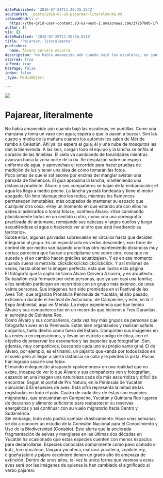 ```yaml
---
datePublished: '2016-07-28T11:20:35.354Z'
sourcePath: _posts/2016-07-28-pajarear-literalmente.md
isBasedOnUrl: >-
  https://the-grid-user-content.s3-us-west-2.amazonaws.com/2725780b-1fc6-41c8-bfac-c6b62c38d942.jpg
author: []
via: {}
dateModified: '2016-07-28T11:20:34.811Z'
title: 'Pajarear, literalmente'
publisher:
  name: Álvaro Cervera Azcorra
description: "No había amanecido aún cuando bajó las escaleras, en puntillas. Come una manzana y toma un vaso con agua; espera a que lo pasen a buscar. Son las cuatro y media de la mañana cuando los automóviles salen de Mérida rumbo a Celestún. Ahí ya los espera el guía; él y una nube de mosquitos les dan la bienvenida. A las seis, cargan todo el equipo y la lancha se enfila al corazón de las tinieblas. El cielo va cambiando de tonalidades mientras avanzan hacia la zona norte de la ría. Se desplazan sobre un espejo uniforme de agua, y aprovechan el recorrido para hacer pruebas de medición de luz y tener una idea de cómo tomarán las fotos.  Poco antes de que el sol asome por encima del manglar avistan una parvada de flamencos. El guía aproxima la lancha, manteniendo una distancia prudente. Álvaro y sus compañeros se bajan de la embarcación; el agua les llega a medio pecho. La lancha ya está fondeada y tiene el motor apagado. Un limo blanquecino los rodea, mientras los flamencos permanecen inmutables, más ocupados de mantener su espacio que cualquier otra cosa. «Hay un momento en que estando ahí con ellos no sabes si admirarlos o tomar fotos», confiesa Álvaro. «Van caminando plácidamente todos en un sentido u otro, como con una coreografía practicada de antemano, remojando sus cabezas y largos cuellos y luego sacudiéndose el agua o haciendo ver al otro que está invadiendo su territorio».  Sobre ellos, algunas parvadas sobrevuelan en círculos hasta que deciden integrarse al grupo. Es un espectáculo es verlos descender; «sin torre de control de por medio van bajando uno tras otro manteniendo distancias muy cortas; pareciera que fueran a precipitarse uno sobre otro, cosa que no sucede y sí en cambio hacen gráciles acuatizajes». Y es en ese momento cuando suena la metralla: clickclickclickclickclickclick. Y así millones de veces, hasta obtener la imagen perfecta, esta que ilustra esta página.  El fotógrafo que la captó se llama Álvaro Cervera Azcorra, y es arquitecto. Su batallón está formado por ocho personas, que ya son casi una familia; ellos también participan en recorridos con un grupo más extenso, de unas veinte personas.  Sus imágenes han sido premiadas en el Festival de las Aves Toh, que organiza Pronatura Península de Yucatán; el año pasado, exhibieron durante el Festival de Aviturismo, de Campeche, y éste, en la II Expo Ambiental, aquí en Mérida. La mejor experiencia que han tenido Álvaro y sus compañeros fue en un recorrido que hicieron a Tres Garantías, al suroeste de Quintana Roo. \_ Como Álvaro y sus compañeros, cada vez hay más grupos de personas que fotografían aves en la Península. Están bien organizados y realizan safaris conjuntos, tanto dentro como fuera del Estado. Comparten sus imágenes en las redes o en exposiciones, y llevan un estricto código de ética, con el objetivo de preservar los escenarios y las especies que fotografían. Son, además, muy competitivos, buscando cada uno su propio santo grial.  El de Álvaro, por ejemplo, es el tinamú, un pajarito que «anda por todos lados en el suelo pero al llegar a cierta distancia se calla y le pierdes la pista. Pocos han logrado sacarle una foto».\_ El mundo enloquecido atrapando «pokemones» en una realidad que no existe, incapaz de ver lo que Álvaro y sus compañeros ven y fotografían, cazando en una imagen una naturaleza cada día más escurridiza y difícil de encontrar.  Según el portal de Pro Natura, en la Península de Yucatán coinciden 543 especies de aves. Esta cifra representa la mitad de las registradas en todo el país. Cuatro de cada diez \_de éstas son especies migratorias, que encuentran en Campeche, Yucatán y Quintana Roo lugares de descanso y alimento suficiente para reabastecer su reservas energéticas y \_así continuar con su vuelo migratorio hacia Centro y Sudamérica. Sin embargo, todo esto podría cambiar drásticamente. Hace unas semanas se dio a conocer un estudio de la  Comisión Nacional para el Conocimiento y Uso de la Biodiversidad (Conabio). Este alerta que la acelerada fragmentación de selvas y manglares en las últimas dos décadas en Yucatán ha ocasionado que estas especies cuenten con menos espacios para desarrollarse. Especies conocidas comúnmente como pavo ocelado o kutz, loro yucateco, tángara yucateca, matraca yucateca, zopilote rey, cigüeña jabirú y pájaro carpintero tienen un grado alto de amenaza de extinción. Dentro de unos años, tal vez la única forma que veamos a estas aves será por las imágenes de quienes le han cambiado el significado al verbo pajarear."
starred: true
inFeed: true
hasPage: false
inNav: false
_type: MediaObject

---
```

![](https://the-grid-user-content.s3-us-west-2.amazonaws.com/2725780b-1fc6-41c8-bfac-c6b62c38d942.jpg)

# Pajarear, literalmente

No había amanecido aún cuando bajó las escaleras, en puntillas. Come una manzana y toma un vaso con agua; espera a que lo pasen a buscar. Son las cuatro y media de la mañana cuando los automóviles salen de Mérida rumbo a Celestún. Ahí ya los espera el guía; él y una nube de mosquitos les dan la bienvenida. A las seis, cargan todo el equipo y la lancha se enfila al corazón de las tinieblas. El cielo va cambiando de tonalidades mientras avanzan hacia la zona norte de la ría. Se desplazan sobre un espejo uniforme de agua, y aprovechan el recorrido para hacer pruebas de medición de luz y tener una idea de cómo tomarán las fotos.   
Poco antes de que el sol asome por encima del manglar avistan una parvada de flamencos. El guía aproxima la lancha, manteniendo una distancia prudente. Álvaro y sus compañeros se bajan de la embarcación; el agua les llega a medio pecho. La lancha ya está fondeada y tiene el motor apagado. Un limo blanquecino los rodea, mientras los flamencos permanecen inmutables, más ocupados de mantener su espacio que cualquier otra cosa. «Hay un momento en que estando ahí con ellos no sabes si admirarlos o tomar fotos», confiesa Álvaro. «Van caminando plácidamente todos en un sentido u otro, como con una coreografía practicada de antemano, remojando sus cabezas y largos cuellos y luego sacudiéndose el agua o haciendo ver al otro que está invadiendo su territorio».   
Sobre ellos, algunas parvadas sobrevuelan en círculos hasta que deciden integrarse al grupo. Es un espectáculo es verlos descender; «sin torre de control de por medio van bajando uno tras otro manteniendo distancias muy cortas; pareciera que fueran a precipitarse uno sobre otro, cosa que no sucede y sí en cambio hacen gráciles acuatizajes». Y es en ese momento cuando suena la metralla: clickclickclickclickclickclick. Y así millones de veces, hasta obtener la imagen perfecta, esta que ilustra esta página.   
El fotógrafo que la captó se llama Álvaro Cervera Azcorra, y es arquitecto. Su batallón está formado por ocho personas, que ya son casi una familia; ellos también participan en recorridos con un grupo más extenso, de unas veinte personas.  Sus imágenes han sido premiadas en el Festival de las Aves Toh, que organiza Pronatura Península de Yucatán; el año pasado, exhibieron durante el Festival de Aviturismo, de Campeche, y éste, en la II Expo Ambiental, aquí en Mérida. La mejor experiencia que han tenido Álvaro y sus compañeros fue en un recorrido que hicieron a Tres Garantías, al suroeste de Quintana Roo.    
Como Álvaro y sus compañeros, cada vez hay más grupos de personas que fotografían aves en la Península. Están bien organizados y realizan safaris conjuntos, tanto dentro como fuera del Estado. Comparten sus imágenes en las redes o en exposiciones, y llevan un estricto código de ética, con el objetivo de preservar los escenarios y las especies que fotografían. Son, además, muy competitivos, buscando cada uno su propio santo grial.  El de Álvaro, por ejemplo, es el tinamú, un pajarito que «anda por todos lados en el suelo pero al llegar a cierta distancia se calla y le pierdes la pista. Pocos han logrado sacarle una foto».   
El mundo enloquecido atrapando «pokemones» en una realidad que no existe, incapaz de ver lo que Álvaro y sus compañeros ven y fotografían, cazando en una imagen una naturaleza cada día más escurridiza y difícil de encontrar.  Según el portal de Pro Natura, en la Península de Yucatán coinciden 543 especies de aves. Esta cifra representa la mitad de las registradas en todo el país. Cuatro de cada diez  de éstas son especies migratorias, que encuentran en Campeche, Yucatán y Quintana Roo lugares de descanso y alimento suficiente para reabastecer su reservas energéticas y  así continuar con su vuelo migratorio hacia Centro y Sudamérica.  
Sin embargo, todo esto podría cambiar drásticamente. Hace unas semanas se dio a conocer un estudio de la  Comisión Nacional para el Conocimiento y Uso de la Biodiversidad (Conabio). Este alerta que la acelerada fragmentación de selvas y manglares en las últimas dos décadas en Yucatán ha ocasionado que estas especies cuenten con menos espacios para desarrollarse. Especies conocidas comúnmente como pavo ocelado o kutz, loro yucateco, tángara yucateca, matraca yucateca, zopilote rey, cigüeña jabirú y pájaro carpintero tienen un grado alto de amenaza de extinción. Dentro de unos años, tal vez la única forma que veamos a estas aves será por las imágenes de quienes le han cambiado el significado al verbo pajarear.